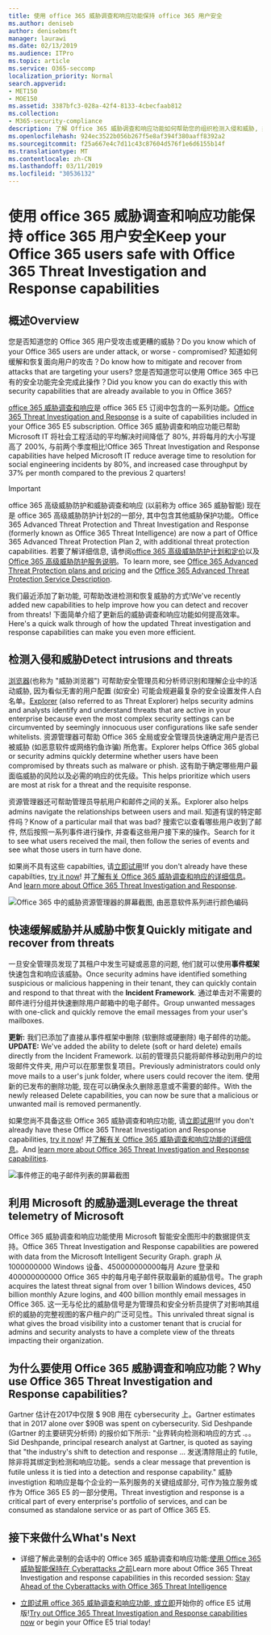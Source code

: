 ```yaml
---
title: 使用 office 365 威胁调查和响应功能保持 office 365 用户安全
ms.author: deniseb
author: denisebmsft
manager: laurawi
ms.date: 02/13/2019
ms.audience: ITPro
ms.topic: article
ms.service: O365-seccomp
localization_priority: Normal
search.appverid:
- MET150
- MOE150
ms.assetid: 3387bfc3-028a-42f4-8133-4cbecfaab812
ms.collection:
- M365-security-compliance
description: 了解 Office 365 威胁调查和响应功能如何帮助您的组织检测入侵和威胁, 并快速缓解和恢复威胁。
ms.openlocfilehash: 924ec3522b056b267f5e8af394f380aaff8392a2
ms.sourcegitcommit: f25a667e4c7d11c43c87604d576f1e6d6155b14f
ms.translationtype: MT
ms.contentlocale: zh-CN
ms.lasthandoff: 03/11/2019
ms.locfileid: "30536132"
---
```

# <a name="keep-your-office-365-users-safe-with-office-365-threat-investigation-and-response-capabilities"></a><span data-ttu-id="58b41-103">使用 office 365 威胁调查和响应功能保持 office 365 用户安全</span><span class="sxs-lookup"><span data-stu-id="58b41-103">Keep your Office 365 users safe with Office 365 Threat Investigation and Response capabilities</span></span>

## <a name="overview"></a><span data-ttu-id="58b41-104">概述</span><span class="sxs-lookup"><span data-stu-id="58b41-104">Overview</span></span>

<span data-ttu-id="58b41-105">您是否知道您的 Office 365 用户受攻击或更糟的威胁？</span><span class="sxs-lookup"><span data-stu-id="58b41-105">Do you know which of your Office 365 users are under attack, or worse - compromised?</span></span> <span data-ttu-id="58b41-106">知道如何缓解和恢复面向用户的攻击？</span><span class="sxs-lookup"><span data-stu-id="58b41-106">Do know how to mitigate and recover from attacks that are targeting your users?</span></span> <span data-ttu-id="58b41-107">您是否知道您可以使用 Office 365 中已有的安全功能完全完成此操作？</span><span class="sxs-lookup"><span data-stu-id="58b41-107">Did you know you can do exactly this with security capabilities that are already available to you in Office 365?</span></span> 
  
<span data-ttu-id="58b41-108">[office 365 威胁调查和响应](office-365-ti.md)是 office 365 E5 订阅中包含的一系列功能。</span><span class="sxs-lookup"><span data-stu-id="58b41-108">[Office 365 Threat Investigation and Response](office-365-ti.md) is a suite of capabilities included in your Office 365 E5 subscription.</span></span> <span data-ttu-id="58b41-109">Office 365 威胁调查和响应功能已帮助 Microsoft IT 将社会工程活动的平均解决时间降低了 80%, 并将每月的大小写提高了 200%, 与前两个季度相比!</span><span class="sxs-lookup"><span data-stu-id="58b41-109">Office 365 Threat Investigation and Response capabilities have helped Microsoft IT reduce average time to resolution for social engineering incidents by 80%, and increased case throughput by 37% per month compared to the previous 2 quarters!</span></span> 

> [!IMPORTANT]
> <span data-ttu-id="58b41-110">office 365 高级威胁防护和威胁调查和响应 (以前称为 office 365 威胁智能) 现在是 office 365 高级威胁防护计划2的一部分, 其中包含其他威胁保护功能。</span><span class="sxs-lookup"><span data-stu-id="58b41-110">Office 365 Advanced Threat Protection and Threat Investigation and Response (formerly known as Office 365 Threat Intelligence) are now a part of Office 365 Advanced Threat Protection Plan 2, with additional threat protection capabilities.</span></span> <span data-ttu-id="58b41-111">若要了解详细信息, 请参阅[office 365 高级威胁防护计划和定价](https://products.office.com/exchange/advance-threat-protection)以及[Office 365 高级威胁防护服务说明](https://docs.microsoft.com/office365/servicedescriptions/office-365-advanced-threat-protection-service-description)。</span><span class="sxs-lookup"><span data-stu-id="58b41-111">To learn more, see [Office 365 Advanced Threat Protection plans and pricing](https://products.office.com/exchange/advance-threat-protection) and the [Office 365 Advanced Threat Protection Service Description](https://docs.microsoft.com/office365/servicedescriptions/office-365-advanced-threat-protection-service-description).</span></span>
  
<span data-ttu-id="58b41-112">我们最近添加了新功能, 可帮助改进检测和恢复威胁的方式!</span><span class="sxs-lookup"><span data-stu-id="58b41-112">We've recently added new capabilities to help improve how you can detect and recover from threats!</span></span> <span data-ttu-id="58b41-113">下面简单介绍了更新后的威胁调查和响应功能如何提高效率。</span><span class="sxs-lookup"><span data-stu-id="58b41-113">Here's a quick walk through of how the updated Threat investigation and response capabilities can make you even more efficient.</span></span>
  
## <a name="detect-intrusions-and-threats"></a><span data-ttu-id="58b41-114">检测入侵和威胁</span><span class="sxs-lookup"><span data-stu-id="58b41-114">Detect intrusions and threats</span></span>

<span data-ttu-id="58b41-115">[浏览器](use-explorer-in-security-and-compliance.md)(也称为 "威胁浏览器") 可帮助安全管理员和分析师识别和理解企业中的活动威胁, 因为看似无害的用户配置 (如安全) 可能会规避最复杂的安全设置发件人白名单。</span><span class="sxs-lookup"><span data-stu-id="58b41-115">[Explorer](use-explorer-in-security-and-compliance.md) (also referred to as Threat Explorer) helps security admins and analysts identify and understand threats that are active in your enterprise because even the most complex security settings can be circumvented by seemingly innocuous user configurations like safe sender whitelists.</span></span> <span data-ttu-id="58b41-116">资源管理器可帮助 Office 365 全局或安全管理员快速确定用户是否已被威胁 (如恶意软件或网络钓鱼诈骗) 所危害。</span><span class="sxs-lookup"><span data-stu-id="58b41-116">Explorer helps Office 365 global or security admins quickly determine whether users have been compromised by threats such as malware or phish.</span></span> <span data-ttu-id="58b41-117">这有助于确定哪些用户最面临威胁的风险以及必需的响应的优先级。</span><span class="sxs-lookup"><span data-stu-id="58b41-117">This helps prioritize which users are most at risk for a threat and the requisite response.</span></span> 
  
<span data-ttu-id="58b41-118">资源管理器还可帮助管理员导航用户和邮件之间的关系。</span><span class="sxs-lookup"><span data-stu-id="58b41-118">Explorer also helps admins navigate the relationships between users and mail.</span></span> <span data-ttu-id="58b41-119">知道有误的特定邮件吗？</span><span class="sxs-lookup"><span data-stu-id="58b41-119">Know of a particular mail that was bad?</span></span> <span data-ttu-id="58b41-120">搜索它以查看哪些用户收到了邮件, 然后按照一系列事件进行操作, 并查看这些用户接下来的操作。</span><span class="sxs-lookup"><span data-stu-id="58b41-120">Search for it to see what users received the mail, then follow the series of events and see what those users in turn have done.</span></span>

<span data-ttu-id="58b41-121">如果尚不具有这些 capabilties, 请[立即试用](https://aka.ms/tryo365threatintel3)!</span><span class="sxs-lookup"><span data-stu-id="58b41-121">If you don't already have these capabilties, [try it now](https://aka.ms/tryo365threatintel3)!</span></span> <span data-ttu-id="58b41-122">并[了解有关 Office 365 威胁调查和响应的详细信息](https://aka.ms/readmoreabouto365threatintel)。</span><span class="sxs-lookup"><span data-stu-id="58b41-122">And [learn more about Office 365 Threat Investigation and Response](https://aka.ms/readmoreabouto365threatintel).</span></span>
  
![Office 365 中的威胁资源管理器的屏幕截图, 由恶意软件系列进行颜色编码](media/591338dd-252a-437d-b5f2-87aa42e74b0c.png)
  
## <a name="quickly-mitigate-and-recover-from-threats"></a><span data-ttu-id="58b41-124">快速缓解威胁并从威胁中恢复</span><span class="sxs-lookup"><span data-stu-id="58b41-124">Quickly mitigate and recover from threats</span></span>

<span data-ttu-id="58b41-125">一旦安全管理员发现了其租户中发生可疑或恶意的问题, 他们就可以使用**事件框架**快速包含和响应该威胁。</span><span class="sxs-lookup"><span data-stu-id="58b41-125">Once security admins have identified something suspicious or malicious happening in their tenant, they can quickly contain and respond to that threat with the **Incident Framework**.</span></span> <span data-ttu-id="58b41-126">通过单击对不需要的邮件进行分组并快速删除用户邮箱中的电子邮件。</span><span class="sxs-lookup"><span data-stu-id="58b41-126">Group unwanted messages with one-click and quickly remove the email messages from your user's mailboxes.</span></span> 
  
 <span data-ttu-id="58b41-127">**更新:** 我们已添加了直接从事件框架中删除 (软删除或硬删除) 电子邮件的功能。</span><span class="sxs-lookup"><span data-stu-id="58b41-127">**UPDATE:** We've added the ability to delete (soft or hard delete) emails directly from the Incident Framework.</span></span> <span data-ttu-id="58b41-128">以前的管理员只能将邮件移动到用户的垃圾邮件文件夹, 用户可以在那里恢复项目。</span><span class="sxs-lookup"><span data-stu-id="58b41-128">Previously administrators could only move mails to a user's junk folder, where users could recover the item.</span></span> <span data-ttu-id="58b41-129">使用新的已发布的删除功能, 现在可以确保永久删除恶意或不需要的邮件。</span><span class="sxs-lookup"><span data-stu-id="58b41-129">With the newly released Delete capabilities, you can now be sure that a malicious or unwanted mail is removed permanently.</span></span> 
  
<span data-ttu-id="58b41-130">如果您尚不具备这些 Office 365 威胁调查和响应功能, 请[立即试用](https://aka.ms/tryo365threatintel3)!</span><span class="sxs-lookup"><span data-stu-id="58b41-130">If you don't already have these Office 365 Threat Investigation and Response capabilities, [try it now](https://aka.ms/tryo365threatintel3)!</span></span> <span data-ttu-id="58b41-131">并[了解有关 Office 365 威胁调查和响应功能的详细信息](https://aka.ms/readmoreabouto365threatintel)。</span><span class="sxs-lookup"><span data-stu-id="58b41-131">And [learn more about Office 365 Threat Investigation and Response capabilities](https://aka.ms/readmoreabouto365threatintel).</span></span>
  
![事件修正的电子邮件列表的屏幕截图](media/9d8452d3-d8d2-4b26-81f9-76396e08dd17.png)
  
## <a name="leverage-the-threat-telemetry-of-microsoft"></a><span data-ttu-id="58b41-133">利用 Microsoft 的威胁遥测</span><span class="sxs-lookup"><span data-stu-id="58b41-133">Leverage the threat telemetry of Microsoft</span></span>

<span data-ttu-id="58b41-134">Office 365 威胁调查和响应功能使用 Microsoft 智能安全图形中的数据提供支持。</span><span class="sxs-lookup"><span data-stu-id="58b41-134">Office 365 Threat Investigation and Response capabilities are powered with data from the Microsoft Intelligent Security Graph.</span></span> <span data-ttu-id="58b41-135">graph 从 1000000000 Windows 设备、450000000000每月 Azure 登录和 400000000000 Office 365 中的每月电子邮件获取最新的威胁信号。</span><span class="sxs-lookup"><span data-stu-id="58b41-135">The graph acquires the latest threat signal from over 1 billion Windows devices, 450 billion monthly Azure logins, and 400 billion monthly email messages in Office 365.</span></span> <span data-ttu-id="58b41-136">这一无与伦比的威胁信号是为管理员和安全分析员提供了对影响其组织的威胁的完整视图的客户租户的广泛可见性。</span><span class="sxs-lookup"><span data-stu-id="58b41-136">This unrivaled threat signal is what gives the broad visibility into a customer tenant that is crucial for admins and security analysts to have a complete view of the threats impacting their organization.</span></span> 
  
   
## <a name="why-use-office-365-threat-investigation-and-response-capabilities"></a><span data-ttu-id="58b41-137">为什么要使用 Office 365 威胁调查和响应功能？</span><span class="sxs-lookup"><span data-stu-id="58b41-137">Why use Office 365 Threat Investigation and Response capabilities?</span></span>

<span data-ttu-id="58b41-138">Gartner 估计在2017中仅限 $ 90B 用在 cybersecurity 上。</span><span class="sxs-lookup"><span data-stu-id="58b41-138">Gartner estimates that in 2017 alone over $90B was spent on cybersecurity.</span></span> <span data-ttu-id="58b41-139">Sid Deshpande (Gartner 的主要研究分析师) 的报价如下所示: "业界转向检测和响应的方式 .。。</span><span class="sxs-lookup"><span data-stu-id="58b41-139">Sid Deshpande, principal research analyst at Gartner, is quoted as saying that "the industry's shift to detection and response …</span></span> <span data-ttu-id="58b41-140">发送清除阻止的 futile, 除非将其绑定到检测和响应功能。</span><span class="sxs-lookup"><span data-stu-id="58b41-140">sends a clear message that prevention is futile unless it is tied into a detection and response capability."</span></span> <span data-ttu-id="58b41-141">威胁 investigtion 和响应是每个企业的一系列服务的关键组成部分, 可作为独立服务或作为 Office 365 E5 的一部分使用。</span><span class="sxs-lookup"><span data-stu-id="58b41-141">Threat investigtion and response is a critical part of every enterprise's portfolio of services, and can be consumed as standalone service or as part of Office 365 E5.</span></span>
  
## <a name="whats-next"></a><span data-ttu-id="58b41-142">接下来做什么</span><span class="sxs-lookup"><span data-stu-id="58b41-142">What's Next</span></span>

- <span data-ttu-id="58b41-143">详细了解此录制的会话中的 Office 365 威胁调查和响应功能:[使用 Office 365 威胁智能保持在 Cyberattacks 之前](https://myignite.microsoft.com/videos/53723)</span><span class="sxs-lookup"><span data-stu-id="58b41-143">Learn more about Office 365 Threat Investigation and response capabilities  in this recorded session: [Stay Ahead of the Cyberattacks with Office 365 Threat Intelligence](https://myignite.microsoft.com/videos/53723)</span></span>
    
- <span data-ttu-id="58b41-144">[立即试用 office 365 威胁调查和响应功能, 或立即](https://aka.ms/tryo365threatintel3)开始你的 office E5 试用版!</span><span class="sxs-lookup"><span data-stu-id="58b41-144">[Try out Office 365 Threat Investigation and Response capabilities now](https://aka.ms/tryo365threatintel3) or begin your Office E5 trial today!</span></span> 
    

